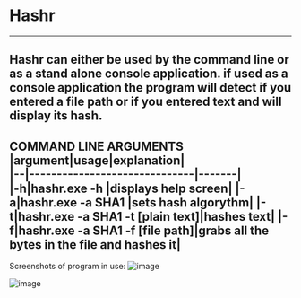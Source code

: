 # Hashr

***
Hashr can either be used by the command line or as a stand alone console application.
if used as a console application the program will detect if you entered a file path or if you entered text and will display its hash.
---

**COMMAND LINE ARGUMENTS**
|argument|usage|explanation|  
|--|------------------------------|-------|     
|-h|hashr.exe -h                     |displays help screen|
|-a|hashr.exe -a SHA1                |sets hash algorythm|
|-t|hashr.exe -a SHA1 -t [plain text]|hashes text|
|-f|hashr.exe -a SHA1 -f [file path]|grabs all the bytes in the file and hashes it|
---




Screenshots of program in use:
![image](https://user-images.githubusercontent.com/56493866/116942755-3579ef00-ac40-11eb-9ad1-dda0119f926a.png)

![image](https://user-images.githubusercontent.com/56493866/116943725-2431e200-ac42-11eb-9f48-8e43f857cda6.png)
